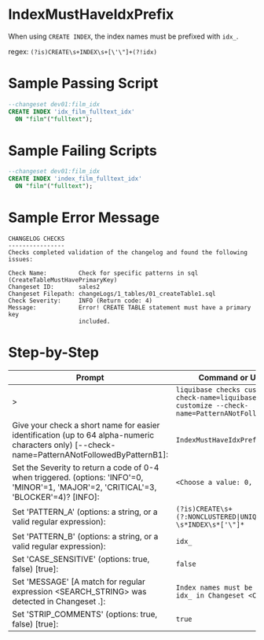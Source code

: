 # IndexMustHaveIdxPrefix

When using `CREATE INDEX`, the index names must be prefixed with `idx_`.

regex: `(?is)CREATE\s+INDEX\s+[\'\"]+(?!idx)`

# Sample Passing Script
``` sql
--changeset dev01:film_idx
CREATE INDEX 'idx_film_fulltext_idx' 
  ON "film"("fulltext");
```
# Sample Failing Scripts
``` sql
--changeset dev01:film_idx
CREATE INDEX 'index_film_fulltext_idx' 
  ON "film"("fulltext");
```

# Sample Error Message
```
CHANGELOG CHECKS
----------------
Checks completed validation of the changelog and found the following issues:

Check Name:         Check for specific patterns in sql (CreateTableMustHavePrimaryKey)
Changeset ID:       sales2
Changeset Filepath: changeLogs/1_tables/01_createTable1.sql
Check Severity:     INFO (Return code: 4)
Message:            Error! CREATE TABLE statement must have a primary key
                    included.
```

# Step-by-Step
| Prompt                                                                                                                                         | Command or User Input                                                                                        |
|------------------------------------------------------------------------------------------------------------------------------------------------|--------------------------------------------------------------------------------------------------------------|
| >                                                                                                                                              | `liquibase checks customize --check-name=liquibase checks customize --check-name=PatternANotFollowedByPatternB` |
| Give your check a short name for easier identification (up to 64 alpha-numeric characters only) [--check-name=PatternANotFollowedByPatternB1]: | `IndexMustHaveIdxPrefix`                                                                                     |
| Set the Severity to return a code of 0-4 when triggered. (options: 'INFO'=0, 'MINOR'=1, 'MAJOR'=2, 'CRITICAL'=3, 'BLOCKER'=4)? [INFO]:         | `<Choose a value: 0, 1, 2, 3, 4>`                                                                            |
| Set 'PATTERN_A' (options: a string, or a valid regular expression):                                                                            | `(?is)CREATE\s+(?:NONCLUSTERED\|UNIQUE\|)?\s*INDEX\s*['\"]*`                                                                            |
| Set 'PATTERN_B' (options: a string, or a valid regular expression):                                                                            | `idx_`|
| Set 'CASE_SENSITIVE' (options: true, false) [true]:                                                                                            | `false`|
| Set 'MESSAGE' [A match for regular expression <SEARCH_STRING> was detected in Changeset <CHANGESET>.]:                                         | `Index names must be prefixed with idx_ in Changeset <CHANGESET>.`                                           |
| Set 'STRIP_COMMENTS' (options: true, false) [true]:                                                                                            | `true` |        

